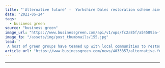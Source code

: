 ```yaml
---
title: "'Alternative future' -  Yorkshire Dales restoration scheme aims to set an example ahead of COP26"
date: "2021-06-24"
tags: 
  - business green
source: "business green"
image_url: "https://www.businessgreen.com/api/v1/wps/fc2a85f/a545895a-fe85-4d16-960f-f340607b2f19/4/Stitched-drone-panoramic-image-of-part-of-the-Wild-Ingleborough-site-showing-the-limestone-pavement-in-the-foreground-and-Ingleborough-mountain-in-the-background-185x114.jpg"
image_fp: "/assets/img/post_thumbnails/155.jpg"
lead: "
 A host of green groups have teamed up with local communities to restore over 1,150 hectares around Ingleborough, the second highest peak in the Dales ..."
article_url: "https://www.businessgreen.com/news/4033357/alternative-future-yorkshire-dales-restoration-scheme-aims-set-example-ahead-cop26"
---
```


---
